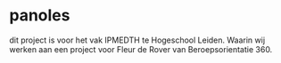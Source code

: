 # panoles
dit project is voor het vak IPMEDTH te Hogeschool Leiden. Waarin wij werken aan een project voor Fleur de Rover van Beroepsorientatie 360.
